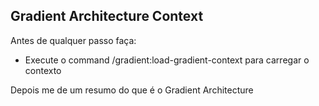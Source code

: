 ## Gradient Architecture Context

Antes de qualquer passo faça:
- Execute o command /gradient:load-gradient-context para carregar o contexto

Depois me de um resumo do que é o Gradient Architecture